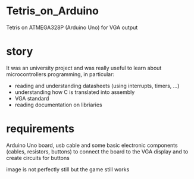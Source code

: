 # Tetris_on_Arduino
Tetris on ATMEGA328P (Arduino Uno) for VGA output

# story
It was an university project and was really useful to learn about microcontrollers programming, in particular:
-  reading and understanding datasheets (using interrupts, timers, ...)
-  understanding how C is translated into assembly
-  VGA standard
-  reading documentation on libriaries

# requirements
Arduino Uno board, usb cable and some basic electronic components (cables, resistors, buttons) to connect the board to the VGA display and to create circuits for buttons


image is not perfectly still but the game still works

